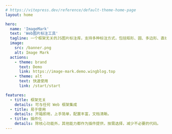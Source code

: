 ```yaml
---
# https://vitepress.dev/reference/default-theme-home-page
layout: home

hero:
  name: 'ImageMark'
  text: 'Web图片标注工具'
  tagline: 一个框架无关的JS图片标注库，支持多种标注方式，包括矩形、圆、多边形、直线、图片、Path等
  image:
    src: /banner.png
    alt: Image Mark
  actions:
    - theme: brand
      text: Demo
      link: https://image-mark.demo.wingblog.top
    - theme: alt
      text: 快速使用
      link: /start/start

features:
  - title: 框架无关
    details: 可与任何 Web 框架集成
  - title: 易于使用
    details: 开箱即用，上手简单，配置丰富，文档清晰。
  - title: 插件化
    details: 除核心功能外，其他能力都作为插件提供，按需选择，减少不必要的代码。
---
```

